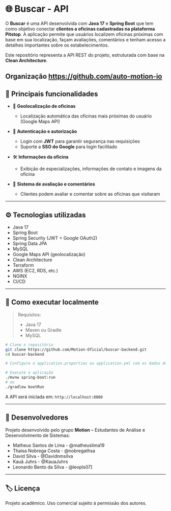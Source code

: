 # 🌐 Buscar - API

O **Buscar** é uma API desenvolvida com **Java 17** e **Spring Boot** que tem como objetivo conectar **clientes a oficinas cadastradas na plataforma Pitstop**. A aplicação permite que usuários localizem oficinas próximas com base em sua localização, façam avaliações, comentários e tenham acesso a detalhes importantes sobre os estabelecimentos.

Este repositório representa a API REST do projeto, estruturada com base na **Clean Architecture**.

Organização https://github.com/auto-motion-io
---

## 🎯 Principais funcionalidades

- 📍 **Geolocalização de oficinas**

  - Localização automática das oficinas mais próximas do usuário (Google Maps API)

- 👤 **Autenticação e autorização**

  - Login com **JWT** para garantir segurança nas requisições
  - Suporte a **SSO do Google** para login facilitado

- 🛠️ **Informações da oficina**

  - Exibição de especializações, informações de contato e imagens da oficina

- 💬 **Sistema de avaliação e comentários**

  - Clientes podem avaliar e comentar sobre as oficinas que visitaram

---

## ⚙️ Tecnologias utilizadas

- Java 17
- Spring Boot
- Spring Security (JWT + Google OAuth2)
- Spring Data JPA
- MySQL
- Google Maps API (geolocalização)
- Clean Architecture
- Terraform
- AWS (EC2, RDS, etc.)
- NGINX
- CI/CD

---

## 🚀 Como executar localmente

> Requisitos:
>
> - Java 17
> - Maven ou Gradle
> - MySQL

```bash
# Clone o repositório
git clone https://github.com/Motion-Oficial/buscar-backend.git
cd buscar-backend

# Configure o application.properties ou application.yml com os dados do banco e credenciais OAuth2

# Execute a aplicação
./mvnw spring-boot:run
# ou
./gradlew bootRun
```

A API será iniciada em: `http://localhost:8080`

---

## 👥 Desenvolvedores

Projeto desenvolvido pelo grupo **Motion** – Estudantes de Análise e Desenvolvimento de Sistemas:

- Matheus Santos de Lima - @matheuslima19
- Thaisa Nobrega Costa - @nobregathsa
- David Silva - @Davidnmsilva
- Kauã Juhrs - @KauaJuhrs
- Leonardo Bento da Silva - @leopls07]

---

## 🏷️ Licença

Projeto acadêmico. Uso comercial sujeito à permissão dos autores.

